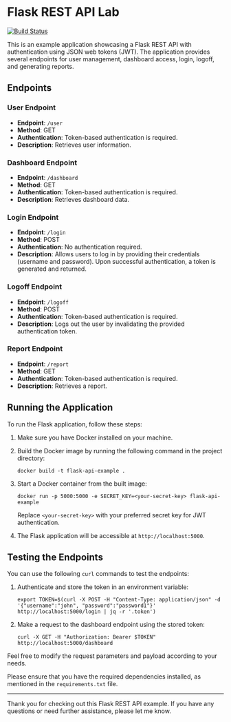 # Flask REST API Lab

[![Build Status](https://img.shields.io/github/workflow/status/juam-sv/chatgpt-labs/Python%20Lint%20Test?label=Pipeline&logo=github&style=flat-square)](https://github.com/juam-sv/chatgpt-labs/actions/workflows/python-lint-test.yml)

This is an example application showcasing a Flask REST API with authentication using JSON web tokens (JWT). The application provides several endpoints for user management, dashboard access, login, logoff, and generating reports.

## Endpoints

### User Endpoint

- **Endpoint**: `/user`
- **Method**: GET
- **Authentication**: Token-based authentication is required.
- **Description**: Retrieves user information.

### Dashboard Endpoint

- **Endpoint**: `/dashboard`
- **Method**: GET
- **Authentication**: Token-based authentication is required.
- **Description**: Retrieves dashboard data.

### Login Endpoint

- **Endpoint**: `/login`
- **Method**: POST
- **Authentication**: No authentication required.
- **Description**: Allows users to log in by providing their credentials (username and password). Upon successful authentication, a token is generated and returned.

### Logoff Endpoint

- **Endpoint**: `/logoff`
- **Method**: POST
- **Authentication**: Token-based authentication is required.
- **Description**: Logs out the user by invalidating the provided authentication token.

### Report Endpoint

- **Endpoint**: `/report`
- **Method**: GET
- **Authentication**: Token-based authentication is required.
- **Description**: Retrieves a report.

## Running the Application

To run the Flask application, follow these steps:

1. Make sure you have Docker installed on your machine.

2. Build the Docker image by running the following command in the project directory:

   ```shell
   docker build -t flask-api-example .
   ```

3. Start a Docker container from the built image:

   ```shell
   docker run -p 5000:5000 -e SECRET_KEY=<your-secret-key> flask-api-example
   ```

   Replace `<your-secret-key>` with your preferred secret key for JWT authentication.

4. The Flask application will be accessible at `http://localhost:5000`.

## Testing the Endpoints

You can use the following `curl` commands to test the endpoints:

1. Authenticate and store the token in an environment variable:

   ```shell
   export TOKEN=$(curl -X POST -H "Content-Type: application/json" -d '{"username":"john", "password":"password1"}' http://localhost:5000/login | jq -r '.token')
   ```

2. Make a request to the dashboard endpoint using the stored token:

   ```shell
   curl -X GET -H "Authorization: Bearer $TOKEN" http://localhost:5000/dashboard
   ```

Feel free to modify the request parameters and payload according to your needs.

Please ensure that you have the required dependencies installed, as mentioned in the `requirements.txt` file.

---

Thank you for checking out this Flask REST API example. If you have any questions or need further assistance, please let me know.